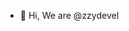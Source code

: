 - 👋 Hi, We are @zzydevel


<!---
zzydevel/zzydevel is a ✨ special ✨ repository because its `README.md` (this file) appears on your GitHub profile.
You can click the Preview link to take a look at your changes.
--->
